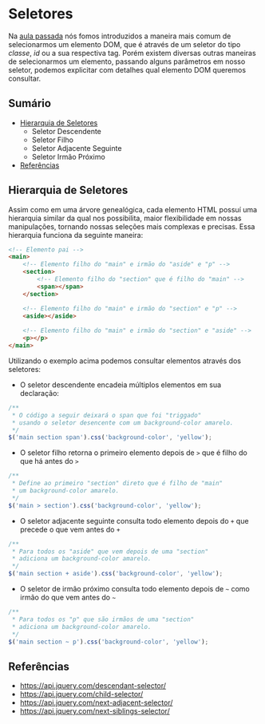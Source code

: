 # Seletores

Na [aula passada](https://github.com/svjp/microcamp/blob/master/jquery/introducao/README.md#introdu%C3%A7%C3%A3o-ao-jquery) nós fomos introduzidos a maneira mais comum de selecionarmos um elemento DOM, que é através de um seletor do tipo *classe*, *id* ou a sua respectiva tag. Porém existem diversas outras maneiras de selecionarmos um elemento, passando alguns parâmetros em nosso seletor, podemos explicitar com detalhes qual elemento DOM queremos consultar.

## Sumário

- [Hierarquia de Seletores](#hierarquia-de-seletores)
    - Seletor Descendente
    - Seletor Filho
    - Seletor Adjacente Seguinte
    - Seletor Irmão Próximo
- [Referências]()

## Hierarquia de Seletores

Assim como em uma árvore genealógica, cada elemento HTML possuí uma hierarquia similar da qual nos possibilita, maior flexibilidade em nossas manipulações, tornando nossas seleções mais complexas e precisas. Essa hierarquia funciona da seguinte maneira:

```html
<!-- Elemento pai -->
<main>
    <!-- Elemento filho do "main" e irmão do "aside" e "p" -->
    <section>
        <!-- Elemento filho do "section" que é filho do "main" -->
        <span></span>
    </section>

    <!-- Elemento filho do "main" e irmão do "section" e "p" -->
    <aside></aside>
    
    <!-- Elemento filho do "main" e irmão do "section" e "aside" -->
    <p></p>
</main>
```

Utilizando o exemplo acima podemos consultar elementos através dos seletores:

- O seletor descendente encadeia múltiplos elementos em sua declaração:

```javascript
/**
 * O código a seguir deixará o span que foi "triggado"
 * usando o seletor desencente com um background-color amarelo.
 */
$('main section span').css('background-color', 'yellow');
```

- O seletor filho retorna o primeiro elemento depois de `>` que é filho do que há antes do `>`


```javascript
/**
 * Define ao primeiro "section" direto que é filho de "main"
 * um background-color amarelo.
 */
$('main > section').css('background-color', 'yellow');
```

- O seletor adjacente seguinte consulta todo elemento depois do `+` que precede o que vem antes do `+`

```javascript
/**
 * Para todos os "aside" que vem depois de uma "section"
 * adiciona um background-color amarelo.
 */
$('main section + aside').css('background-color', 'yellow');
```

- O seletor de irmão próximo consulta todo elemento depois de `~` como irmão do que vem antes do `~`


```javascript
/**
 * Para todos os "p" que são irmãos de uma "section"
 * adiciona um background-color amarelo.
 */
$('main section ~ p').css('background-color', 'yellow');
```

## Referências

- https://api.jquery.com/descendant-selector/
- https://api.jquery.com/child-selector/
- https://api.jquery.com/next-adjacent-selector/
- https://api.jquery.com/next-siblings-selector/
